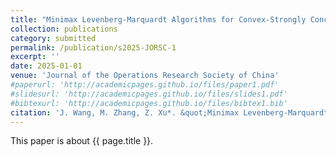 ```yaml
---
title: "Minimax Levenberg-Marquardt Algorithms for Convex-Strongly Concave Minimax Problems"
collection: publications
category: submitted
permalink: /publication/s2025-JORSC-1
excerpt: ''
date: 2025-01-01
venue: 'Journal of the Operations Research Society of China'
#paperurl: 'http://academicpages.github.io/files/paper1.pdf'
#slidesurl: 'http://academicpages.github.io/files/slides1.pdf'
#bibtexurl: 'http://academicpages.github.io/files/bibtex1.bib'
citation: 'J. Wang, M. Zhang, Z. Xu*. &quot;Minimax Levenberg-Marquardt Algorithms for Convex-Strongly Concave Minimax Problems.&quot; <i>Journal of the Operations Research Society of China</i>. submitted, 2025.'
---
```

This paper is about {{ page.title }}.
